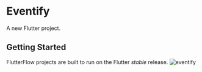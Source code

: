 # Eventify

A new Flutter project.

## Getting Started

FlutterFlow projects are built to run on the Flutter _stable_ release.
![eventify](https://github.com/user-attachments/assets/e199524e-b7f3-4976-8e70-3a8e0f34ead6)
